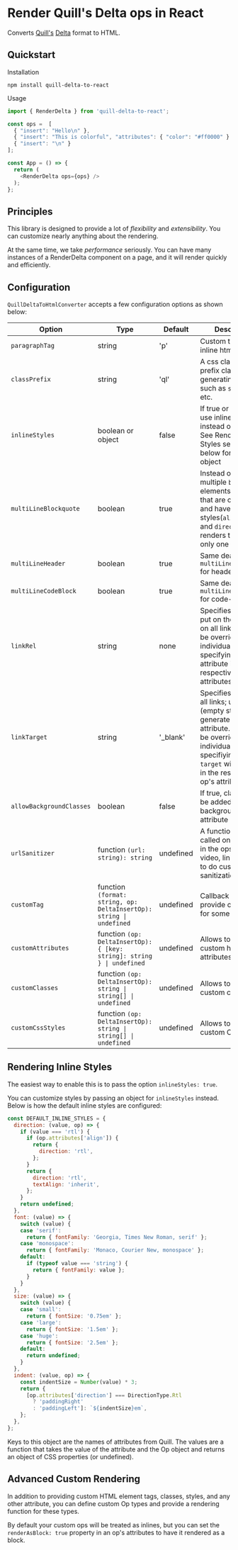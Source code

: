 # Render Quill's Delta ops in React

Converts [Quill's](https://quilljs.com) [Delta](https://quilljs.com/docs/delta/) format to HTML.

## Quickstart

Installation
```
npm install quill-delta-to-react
```

Usage
```javascript
import { RenderDelta } from 'quill-delta-to-react';

const ops =  [
  { "insert": "Hello\n" },
  { "insert": "This is colorful", "attributes": { "color": "#ff0000" } },
  { "insert": "\n" }
];

const App = () => {
  return (
    <RenderDelta ops={ops} />
  );
};
```

## Principles

This library is designed to provide a lot of _flexibility_ and _extensibility_. You can customize nearly anything about the rendering.

At the same time, we take _performance_ seriously. You can have many instances of a RenderDelta component on a page, and it will render
quickly and efficiently.

## Configuration

`QuillDeltaToHtmlConverter` accepts a few configuration options as shown below:

|Option | Type | Default | Description                                                                                                                                                                                                             
|---|---|---|-------------------------------------------------------------------------------------------------------------------------------------------------------------------------------------------------------------------------|
|`paragraphTag`| string |  'p' | Custom tag to wrap inline html elements                                                                                                                                                                                 |
|`classPrefix`| string | 'ql' | A css class name to prefix class generating styles such as `size`, `font`, etc.                                                                                                                                         |
|`inlineStyles`| boolean or object | false | If true or an object, use inline styles instead of classes. See Rendering Inline Styles section below for using an object                                                                                               |
|`multiLineBlockquote`| boolean | true | Instead of rendering multiple `blockquote` elements for quotes that are consecutive and have same styles(`align`, `indent`, and `direction`), it renders them into only one                                             |
|`multiLineHeader`| boolean | true | Same deal as `multiLineBlockquote` for headers                                                                                                                                                                          |
|`multiLineCodeBlock`| boolean | true | Same deal as `multiLineBlockquote` for code-blocks                                                                                                                                                                      |
|`linkRel`| string | none | Specifies a value to put on the `rel` attr on all links. This can be overridden by an individual link op by specifying the `rel` attribute in the respective op's attributes                                            |
|`linkTarget`| string | '_blank' | Specifies target for all links; use `''` (empty string) to not generate `target` attribute. This can be overridden by an individual link op by specifiying the `target` with a value in the respective op's attributes. |
|`allowBackgroundClasses`| boolean | false | If true, classes will be added for the background attribute                                                                                                                                                             |
|`urlSanitizer`| function `(url: string): string` | undefined | A function that is called once per url in the ops (image, video, link) for you to do custom sanitizatio                                                                                                                 |
|`customTag`| function `(format: string, op: DeltaInsertOp): string \| undefined` | undefined | Callback allows to provide custom tag for some format                                                                                                                                                                   |
|`customAttributes`| function `(op: DeltaInsertOp): { [key: string]: string } \| undefined` | undefined | Allows to provide custom html tag attributes                                                                                                                                                                            |
|`customClasses`| function `(op: DeltaInsertOp): string \| string[] \| undefined` | undefined | Allows to provide custom classes                                                                                                                                                                                        |
|`customCssStyles`| function `(op: DeltaInsertOp): string \| string[] \| undefined` | undefined | Allows to provide custom CSS styles                                                                                                                                                                                     |

## Rendering Inline Styles

The easiest way to enable this is to pass the option `inlineStyles: true`.

You can customize styles by passing an object for `inlineStyles` instead. Below is how the default inline styles are configured:

```javascript
const DEFAULT_INLINE_STYLES = {
  direction: (value, op) => {
    if (value === 'rtl') {
      if (op.attributes['align']) {
        return {
          direction: 'rtl',
        };
      }
      return {
        direction: 'rtl',
        textAlign: 'inherit',
      };
    }
    return undefined;
  },
  font: (value) => {
    switch (value) {
    case 'serif':
      return { fontFamily: 'Georgia, Times New Roman, serif' };
    case 'monospace':
      return { fontFamily: 'Monaco, Courier New, monospace' };
    default:
      if (typeof value === 'string') {
        return { fontFamily: value };
      }
    }
  },
  size: (value) => {
    switch (value) {
    case 'small':
      return { fontSize: '0.75em' };
    case 'large':
      return { fontSize: '1.5em' };
    case 'huge':
      return { fontSize: '2.5em' };
    default:
      return undefined;
    }
  },
  indent: (value, op) => {
    const indentSize = Number(value) * 3;
    return {
      [op.attributes['direction'] === DirectionType.Rtl
        ? 'paddingRight'
        : 'paddingLeft']: `${indentSize}em`,
    };
  },
};
```

Keys to this object are the names of attributes from Quill. The values are a function that takes the value of the attribute and the Op object
and returns an object of CSS properties (or undefined).

## Advanced Custom Rendering

In addition to providing custom HTML element tags, classes, styles, and any other attribute, you can define custom Op types and provide a
rendering function for these types.

By default your custom ops will be treated as inlines, but you can set the `renderAsBlock: true` property in an op's attributes to have it
rendered as a block.
